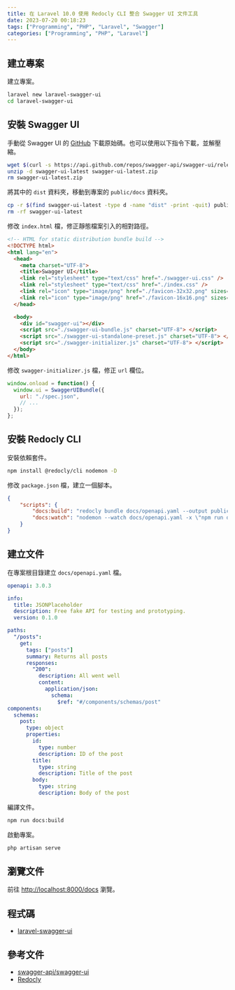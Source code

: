 ```yaml
---
title: 在 Laravel 10.0 使用 Redocly CLI 整合 Swagger UI 文件工具
date: 2023-07-20 00:18:23
tags: ["Programming", "PHP", "Laravel", "Swagger"]
categories: ["Programming", "PHP", "Laravel"]
---
```


## 建立專案

建立專案。

```bash
laravel new laravel-swagger-ui
cd laravel-swagger-ui
```

## 安裝 Swagger UI

手動從 Swagger UI 的 [GitHub](https://github.com/swagger-api/swagger-ui/releases) 下載原始碼。也可以使用以下指令下載，並解壓縮。

```bash
wget $(curl -s https://api.github.com/repos/swagger-api/swagger-ui/releases/latest | jq -r ".zipball_url") -O swagger-ui-latest.zip
unzip -d swagger-ui-latest swagger-ui-latest.zip
rm swagger-ui-latest.zip
```

將其中的 `dist` 資料夾，移動到專案的 `public/docs` 資料夾。

```bash
cp -r $(find swagger-ui-latest -type d -name "dist" -print -quit) public/docs
rm -rf swagger-ui-latest
```

修改 `index.html` 檔，修正靜態檔案引入的相對路徑。

```html
<!-- HTML for static distribution bundle build -->
<!DOCTYPE html>
<html lang="en">
  <head>
    <meta charset="UTF-8">
    <title>Swagger UI</title>
    <link rel="stylesheet" type="text/css" href="./swagger-ui.css" />
    <link rel="stylesheet" type="text/css" href="./index.css" />
    <link rel="icon" type="image/png" href="./favicon-32x32.png" sizes="32x32" />
    <link rel="icon" type="image/png" href="./favicon-16x16.png" sizes="16x16" />
  </head>

  <body>
    <div id="swagger-ui"></div>
    <script src="./swagger-ui-bundle.js" charset="UTF-8"> </script>
    <script src="./swagger-ui-standalone-preset.js" charset="UTF-8"> </script>
    <script src="./swagger-initializer.js" charset="UTF-8"> </script>
  </body>
</html>
```

修改 `swagger-initializer.js` 檔，修正 `url` 欄位。

```js
window.onload = function() {
  window.ui = SwaggerUIBundle({
    url: "./spec.json",
    // ...
  });
};
```

## 安裝 Redocly CLI

安裝依賴套件。

```bash
npm install @redocly/cli nodemon -D
```

修改 `package.json` 檔，建立一個腳本。

```json
{
    "scripts": {
        "docs:build": "redocly bundle docs/openapi.yaml --output public/docs/spec.json --ext json",
        "docs:watch": "nodemon --watch docs/openapi.yaml -x \"npm run docs:build\""
    }
}
```

## 建立文件

在專案根目錄建立 `docs/openapi.yaml` 檔。

```yaml
openapi: 3.0.3

info:
  title: JSONPlaceholder
  description: Free fake API for testing and prototyping.
  version: 0.1.0

paths:
  "/posts":
    get:
      tags: ["posts"]
      summary: Returns all posts
      responses:
        "200":
          description: All went well
          content:
            application/json:
              schema:
                $ref: "#/components/schemas/post"
components:
  schemas:
    post:
      type: object
      properties:
        id:
          type: number
          description: ID of the post
        title:
          type: string
          description: Title of the post
        body:
          type: string
          description: Body of the post
```

編譯文件。

```bash
npm run docs:build
```

啟動專案。

```bash
php artisan serve
```

## 瀏覽文件

前往 <http://localhost:8000/docs> 瀏覽。

## 程式碼

- [laravel-swagger-ui](https://github.com/memochou1993/laravel-swagger-ui)

## 參考文件

- [swagger-api/swagger-ui](https://github.com/swagger-api/swagger-ui)
- [Redocly](https://redocly.com/docs/cli/commands/bundle/#json)
